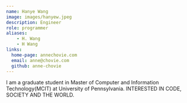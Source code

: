 ```yaml
---
name: Hanye Wang
image: images/hanyew.jpeg
description: Engineer
role: programmer
aliases:
    - H. Wang
    - H Wang
links:
  home-page: annechovie.com
  email: anne@chovie.com
  github: anne-chovie
---
```


I am a graduate student in Master of Computer and Information Technology(MCIT) at University of Pennsylvania.
INTERESTED IN CODE, SOCIETY AND THE WORLD.
